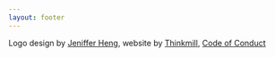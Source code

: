 ```yaml
---
layout: footer
---
```


Logo design by [Jeniffer Heng](https://dribbble.com/hengtime), website by [Thinkmill](https://www.thinkmill.com.au),
[Code of Conduct](https://designsystemmeetup.com/code-of-conduct/)
